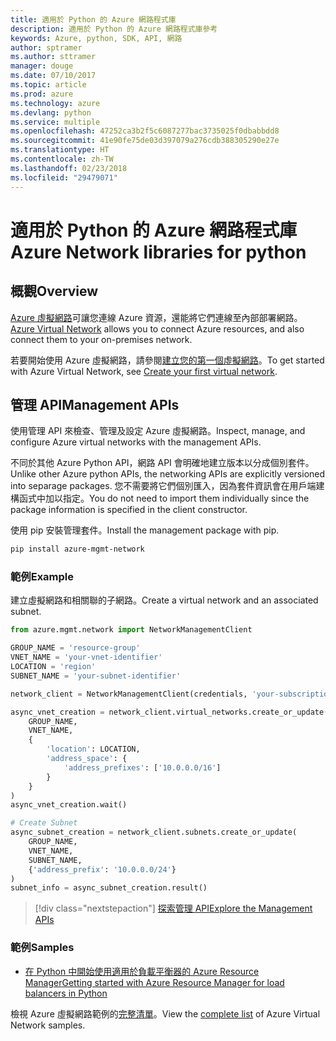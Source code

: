 ```yaml
---
title: 適用於 Python 的 Azure 網路程式庫
description: 適用於 Python 的 Azure 網路程式庫參考
keywords: Azure, python, SDK, API, 網路
author: sptramer
ms.author: sttramer
manager: douge
ms.date: 07/10/2017
ms.topic: article
ms.prod: azure
ms.technology: azure
ms.devlang: python
ms.service: multiple
ms.openlocfilehash: 47252ca3b2f5c6087277bac3735025f0dbabbdd8
ms.sourcegitcommit: 41e90fe75de03d397079a276cdb388305290e27e
ms.translationtype: HT
ms.contentlocale: zh-TW
ms.lasthandoff: 02/23/2018
ms.locfileid: "29479071"
---
```

# <a name="azure-network-libraries-for-python"></a><span data-ttu-id="6c49a-104">適用於 Python 的 Azure 網路程式庫</span><span class="sxs-lookup"><span data-stu-id="6c49a-104">Azure Network libraries for python</span></span>

## <a name="overview"></a><span data-ttu-id="6c49a-105">概觀</span><span class="sxs-lookup"><span data-stu-id="6c49a-105">Overview</span></span>

<span data-ttu-id="6c49a-106">[Azure 虛擬網路](/azure/virtual-network/virtual-networks-overview)可讓您連線 Azure 資源，還能將它們連線至內部部署網路。</span><span class="sxs-lookup"><span data-stu-id="6c49a-106">[Azure Virtual Network](/azure/virtual-network/virtual-networks-overview) allows you to connect Azure resources, and also connect them to your on-premises network.</span></span>

<span data-ttu-id="6c49a-107">若要開始使用 Azure 虛擬網路，請參閱[建立您的第一個虛擬網路](/azure/virtual-network/virtual-network-get-started-vnet-subnet)。</span><span class="sxs-lookup"><span data-stu-id="6c49a-107">To get started with Azure Virtual Network, see [Create your first virtual network](/azure/virtual-network/virtual-network-get-started-vnet-subnet).</span></span>

## <a name="management-apis"></a><span data-ttu-id="6c49a-108">管理 API</span><span class="sxs-lookup"><span data-stu-id="6c49a-108">Management APIs</span></span>

<span data-ttu-id="6c49a-109">使用管理 API 來檢查、管理及設定 Azure 虛擬網路。</span><span class="sxs-lookup"><span data-stu-id="6c49a-109">Inspect, manage, and configure Azure virtual networks with the management APIs.</span></span>

<span data-ttu-id="6c49a-110">不同於其他 Azure Python API，網路 API 會明確地建立版本以分成個別套件。</span><span class="sxs-lookup"><span data-stu-id="6c49a-110">Unlike other Azure python APIs, the networking APIs are explicitly versioned into separage packages.</span></span> <span data-ttu-id="6c49a-111">您不需要將它們個別匯入，因為套件資訊會在用戶端建構函式中加以指定。</span><span class="sxs-lookup"><span data-stu-id="6c49a-111">You do not need to import them individually since the package information is specified in the client constructor.</span></span>

<span data-ttu-id="6c49a-112">使用 pip 安裝管理套件。</span><span class="sxs-lookup"><span data-stu-id="6c49a-112">Install the management package with pip.</span></span>

```bash
pip install azure-mgmt-network
```

### <a name="example"></a><span data-ttu-id="6c49a-113">範例</span><span class="sxs-lookup"><span data-stu-id="6c49a-113">Example</span></span>

<span data-ttu-id="6c49a-114">建立虛擬網路和相關聯的子網路。</span><span class="sxs-lookup"><span data-stu-id="6c49a-114">Create a virtual network and an associated subnet.</span></span>

```python
from azure.mgmt.network import NetworkManagementClient

GROUP_NAME = 'resource-group'
VNET_NAME = 'your-vnet-identifier'
LOCATION = 'region'
SUBNET_NAME = 'your-subnet-identifier'

network_client = NetworkManagementClient(credentials, 'your-subscription-id')

async_vnet_creation = network_client.virtual_networks.create_or_update(
    GROUP_NAME,
    VNET_NAME,
    {
        'location': LOCATION,
        'address_space': {
            'address_prefixes': ['10.0.0.0/16']
        }
    }
)
async_vnet_creation.wait()

# Create Subnet
async_subnet_creation = network_client.subnets.create_or_update(
    GROUP_NAME,
    VNET_NAME,
    SUBNET_NAME,
    {'address_prefix': '10.0.0.0/24'}
)
subnet_info = async_subnet_creation.result()
```

> [!div class="nextstepaction"]
> [<span data-ttu-id="6c49a-115">探索管理 API</span><span class="sxs-lookup"><span data-stu-id="6c49a-115">Explore the Management APIs</span></span>](/python/api/overview/azure/network/management)

### <a name="samples"></a><span data-ttu-id="6c49a-116">範例</span><span class="sxs-lookup"><span data-stu-id="6c49a-116">Samples</span></span>

* [<span data-ttu-id="6c49a-117">在 Python 中開始使用適用於負載平衡器的 Azure Resource Manager</span><span class="sxs-lookup"><span data-stu-id="6c49a-117">Getting started with Azure Resource Manager for load balancers in Python</span></span>](https://azure.microsoft.com/en-us/resources/samples/network-python-manage-loadbalancer/)

<span data-ttu-id="6c49a-118">檢視 Azure 虛擬網路範例的[完整清單](https://azure.microsoft.com/en-us/resources/samples/?platform=python&term=virtual%20network)。</span><span class="sxs-lookup"><span data-stu-id="6c49a-118">View the [complete list](https://azure.microsoft.com/en-us/resources/samples/?platform=python&term=virtual%20network) of Azure Virtual Network samples.</span></span>
